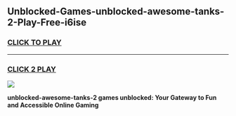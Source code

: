
## Unblocked-Games-unblocked-awesome-tanks-2-Play-Free-i6ise
<h3>
<a href="https://premium76.site?title=unblocked-awesome-tanks-2&ref=23A">CLICK TO PLAY</a></h3>
<hr>

<h3>
<a href="https://premium76.site?title=unblocked-awesome-tanks-2&ref=23A">CLICK 2 PLAY</a>
  
</h3>

<a href="https://premium76.site?title=unblocked-awesome-tanks-2&ref=23A"><img src="https://clearcache.store/games.png"></a>


**unblocked-awesome-tanks-2 games unblocked: Your Gateway to Fun and Accessible Online Gaming**
